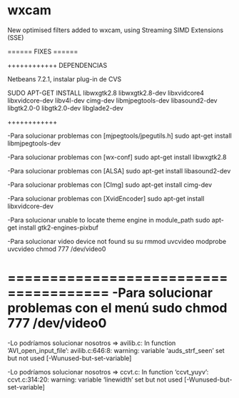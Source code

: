 wxcam
=====

New optimised filters added to wxcam, using  Streaming SIMD Extensions (SSE)

======  FIXES ======

++++++++++++
DEPENDENCIAS

Netbeans 7.2.1, instalar plug-in de CVS

SUDO APT-GET INSTALL libwxgtk2.8 libwxgtk2.8-dev libxvidcore4 libxvidcore-dev libv4l-dev cimg-dev libmjpegtools-dev libasound2-dev libgtk2.0-0 libgtk2.0-dev libglade2-dev

++++++++++++

-Para solucionar problemas con [mjpegtools/jpegutils.h]
sudo apt-get install libmjpegtools-dev

-Para solucionar problemas con [wx-conf]
sudo apt-get install libwxgtk2.8

-Para solucionar problemas con [ALSA]
sudo apt-get install libasound2-dev

-Para solucionar problemas con [CImg]
sudo apt-get install cimg-dev

-Para solucionar problemas con [XvidEncoder]
sudo apt-get install libxvidcore-dev

-Para solucionar unable to locate theme engine in module_path
sudo apt-get install gtk2-engines-pixbuf

-Para solucionar video device not found
su su
rmmod uvcvideo
modprobe uvcvideo
chmod 777 /dev/video0

======================================
-Para solucionar problemas con el menú
sudo chmod 777 /dev/video0
======================================

-Lo podríamos solucionar nosotros =>
avilib.c: In function ‘AVI_open_input_file’:
avilib.c:646:8: warning: variable ‘auds_strf_seen’ set but not used [-Wunused-but-set-variable]

-Lo podríamos solucionar nosotros =>
ccvt.c: In function ‘ccvt_yuyv’:
ccvt.c:314:20: warning: variable ‘linewidth’ set but not used [-Wunused-but-set-variable]
